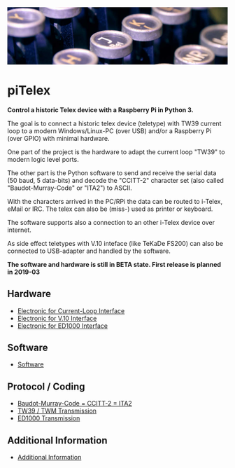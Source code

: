 <img src="img/Header.JPG" width="1024px">

# piTelex
**Control a historic Telex device with a Raspberry Pi in Python 3.**

The goal is to connect a historic telex device (teletype) with TW39 current loop to a modern Windows/Linux-PC (over USB) and/or a Raspberry Pi (over GPIO) with minimal hardware.

One part of the project is the hardware to adapt the current loop "TW39" to modern logic level ports.

The other part is the Python software to send and receive the serial data (50 baud, 5 data-bits) and decode the "CCITT-2" character set (also called "Baudot-Murray-Code" or "ITA2") to ASCII.

With the characters arrived in the PC/RPi the data can be routed to i-Telex, eMail or IRC. The telex can also be (miss-) used as printer or keyboard.

The software supports also a connection to an other i-Telex device over internet.

As side effect teletypes with V.10 inteface (like TeKaDe FS200) can also be connected to USB-adapter and handled by the software.

**The software and hardware is still in BETA state. First release is planned in 2019-03**

## Hardware

 * [Electronic for Current-Loop Interface](/README_HW_ILoop.md)
 * [Electronic for V.10 Interface](/README_HW_V10.md)
 * [Electronic for ED1000 Interface](/README_HW_ED1000.md)

## Software

 * [Software](/README_SW.md)

## Protocol / Coding

 * [Baudot-Murray-Code = CCITT-2 = ITA2](/README_P_BMC.md)
 * [TW39 / TWM Transmission](/README_P_TW39.md)
 * [ED1000 Transmission](/README_P_ED1000.md)

## Additional Information

 * [Additional Information](/README_A.md)
